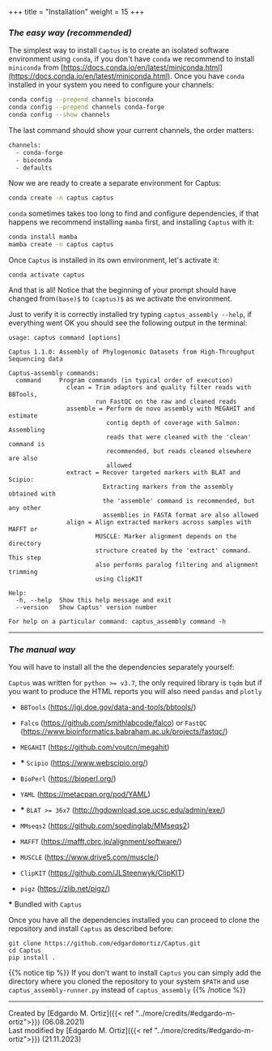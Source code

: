 +++
title = "Installation"
weight = 15
+++

### *The easy way (recommended)*

The simplest way to install `Captus` is to create an isolated software environment using `conda`, if you don't have `conda` we recommend to install `miniconda` from [https://docs.conda.io/en/latest/miniconda.html](https://docs.conda.io/en/latest/miniconda.html). Once you have `conda` installed in your system you need to configure your channels:
```bash
conda config --prepend channels bioconda
conda config --prepend channels conda-forge
conda config --show channels
```

The last command should show your current channels, the order matters:
```bash
channels:
  - conda-forge
  - bioconda
  - defaults
```

Now we are ready to create a separate environment for Captus:
```bash
conda create -n captus captus
```

`conda` sometimes takes too long to find and configure dependencies, if that happens we recommend installing `mamba` first, and installing `Captus` with it:
```bash
conda install mamba
mamba create -n captus captus
```

Once `Captus` is installed in its own environment, let's activate it:
```console
conda activate captus
```
And that is all! Notice that the beginning of your prompt should have changed from`(base)$` to `(captus)$` as we activate the environment.  

Just to verify it is correctly installed try typing `captus_assembly --help`, if everything went OK you should see the following output in the terminal:
```console
usage: captus command [options]

Captus 1.1.0: Assembly of Phylogenomic Datasets from High-Throughput Sequencing data

Captus-assembly commands:
  command     Program commands (in typical order of execution)
                clean = Trim adaptors and quality filter reads with BBTools,
                        run FastQC on the raw and cleaned reads
                assemble = Perform de novo assembly with MEGAHIT and estimate
                           contig depth of coverage with Salmon: Assembling
                           reads that were cleaned with the 'clean' command is
                           recommended, but reads cleaned elsewhere are also
                           allowed
                extract = Recover targeted markers with BLAT and Scipio:
                          Extracting markers from the assembly obtained with
                          the 'assemble' command is recommended, but any other
                          assemblies in FASTA format are also allowed
                align = Align extracted markers across samples with MAFFT or
                        MUSCLE: Marker alignment depends on the directory
                        structure created by the 'extract' command. This step
                        also performs paralog filtering and alignment trimming
                        using ClipKIT

Help:
  -h, --help  Show this help message and exit
  --version   Show Captus' version number

For help on a particular command: captus_assembly command -h
```

___
### *The manual way*

You will have to install all the the dependencies separately yourself:

`Captus` was written for `python >= v3.7`, the only required library is `tqdm` but if you want to produce the HTML reports you will also need `pandas` and `plotly`

- `BBTools` (https://jgi.doe.gov/data-and-tools/bbtools/)

- `Falco` (https://github.com/smithlabcode/falco) or `FastQC` (https://www.bioinformatics.babraham.ac.uk/projects/fastqc/)

- `MEGAHIT` (https://github.com/voutcn/megahit)

- **\*** `Scipio` (https://www.webscipio.org/)

- `BioPerl` (https://bioperl.org/)

- `YAML` (https://metacpan.org/pod/YAML)

- **\*** `BLAT >= 36x7` (http://hgdownload.soe.ucsc.edu/admin/exe/)

- `MMseqs2` (https://github.com/soedinglab/MMseqs2)

- `MAFFT` (https://mafft.cbrc.jp/alignment/software/)

- `MUSCLE` (https://www.drive5.com/muscle/)

- `ClipKIT` (https://github.com/JLSteenwyk/ClipKIT)

- `pigz` (https://zlib.net/pigz/)

**\*** Bundled with `Captus`

Once you have all the dependencies installed you can proceed to clone the repository and install `Captus` as described before:

```console
git clone https://github.com/edgardomortiz/Captus.git
cd Captus
pip install .
```

{{% notice tip %}}
If you don't want to install `Captus` you can simply add the directory where you cloned the repository to your system `$PATH` and use `captus_assembly-runner.py` instead of `captus_assembly`
{{% /notice %}}
___
Created by [Edgardo M. Ortiz]({{< ref "../more/credits/#edgardo-m-ortiz">}}) (06.08.2021)  
Last modified by [Edgardo M. Ortiz]({{< ref "../more/credits/#edgardo-m-ortiz">}}) (21.11.2023)